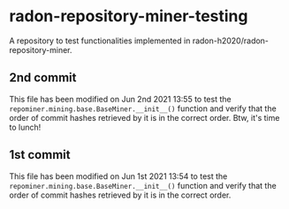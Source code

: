 # radon-repository-miner-testing
A repository to test functionalities implemented in radon-h2020/radon-repository-miner.


## 2nd commit
This file has been modified on Jun 2nd 2021 13:55 to test the `repominer.mining.base.BaseMiner.__init__()` function and verify that the order of commit hashes retrieved by it is in the correct order. Btw, it's time to lunch!

## 1st commit
This file has been modified on Jun 1st 2021 13:54 to test the `repominer.mining.base.BaseMiner.__init__()` function and verify that the order of commit hashes retrieved by it is in the correct order.
